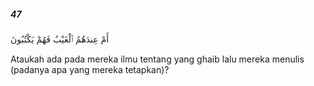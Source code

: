 ##### 47

<span class="ayah">أَمْ عِندَهُمُ ٱلْغَيْبُ فَهُمْ يَكْتُبُونَ</span>

<span class="ayah_translation">Ataukah ada pada mereka ilmu tentang yang ghaib lalu mereka menulis (padanya apa yang mereka tetapkan)?</span>
